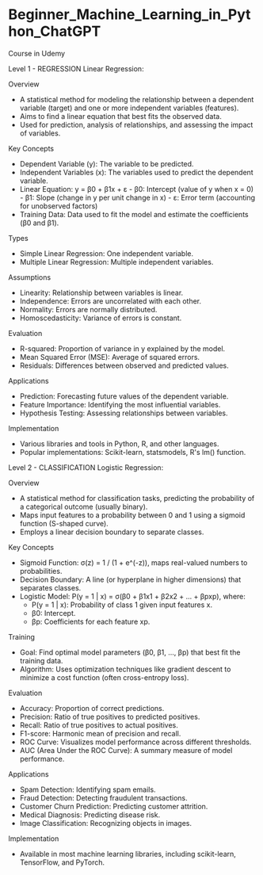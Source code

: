 # Beginner_Machine_Learning_in_Python_ChatGPT
 Course in Udemy

Level 1 - REGRESSION
Linear Regression:

Overview

* A statistical method for modeling the relationship between a dependent variable (target) and one or more independent variables (features).
* Aims to find a linear equation that best fits the observed data.
* Used for prediction, analysis of relationships, and assessing the impact of variables.
  
Key Concepts

* Dependent Variable (y): The variable to be predicted.
* Independent Variables (x): The variables used to predict the dependent variable.
* Linear Equation: y = β0 + β1x + ε
       - β0: Intercept (value of y when x = 0)
       - β1: Slope (change in y per unit change in x)
       - ε: Error term (accounting for unobserved factors)
* Training Data: Data used to fit the model and estimate the coefficients  
  (β0 and β1).
  
Types

* Simple Linear Regression: One independent variable.
* Multiple Linear Regression: Multiple independent variables.

Assumptions

* Linearity: Relationship between variables is linear.
* Independence: Errors are uncorrelated with each other.
* Normality: Errors are normally distributed.
* Homoscedasticity: Variance of errors is constant.
  
Evaluation

* R-squared: Proportion of variance in y explained by the model.
* Mean Squared Error (MSE): Average of squared errors.
* Residuals: Differences between observed and predicted values.

Applications

* Prediction: Forecasting future values of the dependent variable.
* Feature Importance: Identifying the most influential variables.
* Hypothesis Testing: Assessing relationships between variables.

Implementation

* Various libraries and tools in Python, R, and other languages.
* Popular implementations: Scikit-learn, statsmodels, R's lm() function.

Level 2 - CLASSIFICATION
Logistic Regression:

Overview

* A statistical method for classification tasks, predicting the probability of a categorical outcome (usually binary).
* Maps input features to a probability between 0 and 1 using a sigmoid function (S-shaped curve).
* Employs a linear decision boundary to separate classes.

Key Concepts

* Sigmoid Function: σ(z) = 1 / (1 + e^(-z)), maps real-valued numbers to probabilities.
* Decision Boundary: A line (or hyperplane in higher dimensions) that separates classes.
* Logistic Model: P(y = 1 | x) = σ(β0 + β1x1 + β2x2 + ... + βpxp), where:
   - P(y = 1 | x): Probability of class 1 given input features x.
   - β0: Intercept.
   - βp: Coefficients for each feature xp.

Training

* Goal: Find optimal model parameters (β0, β1, ..., βp) that best fit the training data.
* Algorithm: Uses optimization techniques like gradient descent to minimize a cost function (often cross-entropy loss).

Evaluation

* Accuracy: Proportion of correct predictions.
* Precision: Ratio of true positives to predicted positives.
* Recall: Ratio of true positives to actual positives.
* F1-score: Harmonic mean of precision and recall.
* ROC Curve: Visualizes model performance across different thresholds.
* AUC (Area Under the ROC Curve): A summary measure of model performance.

Applications

* Spam Detection: Identifying spam emails.
* Fraud Detection: Detecting fraudulent transactions.
* Customer Churn Prediction: Predicting customer attrition.
* Medical Diagnosis: Predicting disease risk.
* Image Classification: Recognizing objects in images.

Implementation

* Available in most machine learning libraries, including scikit-learn, TensorFlow, and PyTorch.
